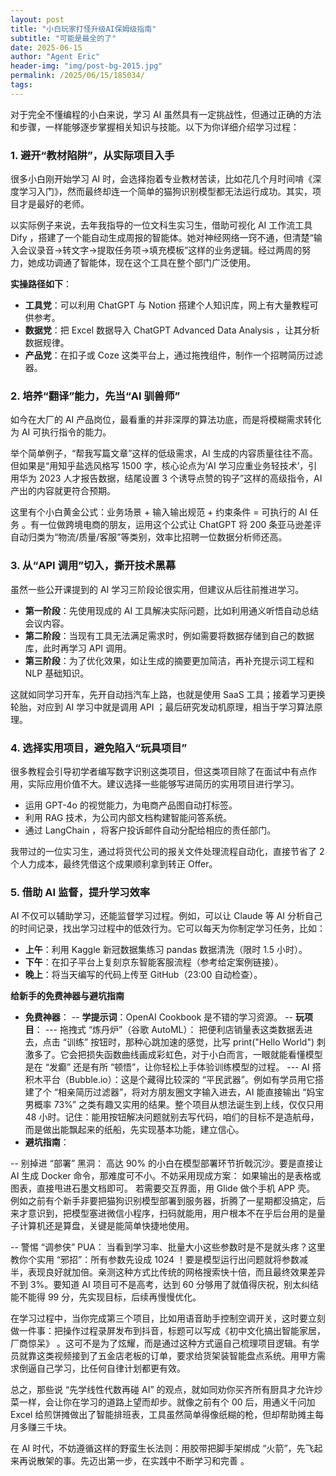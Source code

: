 ```yaml
---
layout: post
title: "小白玩家打怪升级AI保姆级指南"
subtitle: "可能是最全的了"
date: 2025-06-15
author: "Agent Eric"
header-img: "img/post-bg-2015.jpg"
permalink: /2025/06/15/185034/
tags: 
---
```

对于完全不懂编程的小白来说，学习 AI 虽然具有一定挑战性，但通过正确的方法和步骤，一样能够逐步掌握相关知识与技能。以下为你详细介绍学习过程：

###  1. 避开“教材陷阱”，从实际项目入手 
很多小白刚开始学习 AI 时，会选择抱着专业教材苦读，比如花几个月时间啃《深度学习入门》，然而最终却连一个简单的猫狗识别模型都无法运行成功。其实，项目才是最好的老师。 

以实际例子来说，去年我指导的一位文科生实习生，借助可视化 AI 工作流工具 Dify  ，搭建了一个能自动生成周报的智能体。她对神经网络一窍不通，但清楚“输入会议录音→转文字→提取任务项→填充模板”这样的业务逻辑。经过两周的努力，她成功调通了智能体，现在这个工具在整个部门广泛使用。 

**实操路径如下**： 

- **工具党**：可以利用 ChatGPT 与 Notion 搭建个人知识库，网上有大量教程可供参考。 
- **数据党**：把 Excel 数据导入 ChatGPT Advanced Data Analysis  ，让其分析数据规律。 
- **产品党**：在扣子或 Coze 这类平台上，通过拖拽组件，制作一个招聘简历过滤器。 

###  2. 培养“翻译”能力，先当“AI 驯兽师” 
如今在大厂的 AI 产品岗位，最看重的并非深厚的算法功底，而是将模糊需求转化为 AI 可执行指令的能力。 

举个简单例子，“帮我写篇文章”这样的低级需求，AI 生成的内容质量往往不高。但如果是“用知乎盐选风格写 1500 字，核心论点为‘AI 学习应重业务轻技术’，引用华为 2023 人才报告数据，结尾设置 3 个诱导点赞的钩子”这样的高级指令，AI 产出的内容就更符合预期。 

这里有个小白黄金公式：业务场景 + 输入输出规范 + 约束条件 = 可执行的 AI 任务 。有一位做跨境电商的朋友，运用这个公式让 ChatGPT 将 200 条亚马逊差评自动归类为“物流/质量/客服”等类别，效率比招聘一位数据分析师还高。 

###  3. 从“API 调用”切入，撕开技术黑幕 
虽然一些公开课提到的 AI 学习三阶段论很实用，但建议从后往前推进学习。 

- **第一阶段**：先使用现成的 AI 工具解决实际问题，比如利用通义听悟自动总结会议内容。 
- **第二阶段**：当现有工具无法满足需求时，例如需要将数据存储到自己的数据库，此时再学习 API 调用。 
- **第三阶段**：为了优化效果，如让生成的摘要更加简洁，再补充提示词工程和 NLP 基础知识。 

这就如同学习开车，先开自动挡汽车上路，也就是使用 SaaS 工具；接着学习更换轮胎，对应到 AI 学习中就是调用 API ；最后研究发动机原理，相当于学习算法原理。 

###  4. 选择实用项目，避免陷入“玩具项目” 
很多教程会引导初学者编写数字识别这类项目，但这类项目除了在面试中有点作用，实际应用价值不大。建议选择一些能够写进简历的实用项目进行学习。 

- 运用 GPT-4o 的视觉能力，为电商产品图自动打标签。 
- 利用 RAG 技术，为公司内部文档构建智能问答系统。 
- 通过 LangChain  ，将客户投诉邮件自动分配给相应的责任部门。 

我带过的一位实习生，通过将货代公司的报关文件处理流程自动化，直接节省了 2 个人力成本，最终凭借这个成果顺利拿到转正 Offer。 

###  5. 借助 AI 监督，提升学习效率 
AI 不仅可以辅助学习，还能监督学习过程。例如，可以让 Claude 等 AI 分析自己的时间记录，找出学习过程中的低效行为。它可以每天为你制定学习任务，比如： 

- **上午**：利用 Kaggle 新冠数据集练习 pandas 数据清洗（限时 1.5 小时）。 
- **下午**：在扣子平台上复刻京东智能客服流程（参考给定案例链接）。 
- **晚上**：将当天编写的代码上传至 GitHub（23:00 自动检查）。 

**给新手的免费神器与避坑指南** 

- **免费神器**：
-- **学提示词**：OpenAI Cookbook 是不错的学习资源。 
-- **玩项目**：
--- 拖拽式 “炼丹炉”（谷歌 AutoML）： 把便利店销量表这类数据丢进去，点击 “训练” 按钮时，那种心跳加速的感觉，比写 print("Hello World") 刺激多了。它会把损失函数曲线画成彩虹色，对于小白而言，一眼就能看懂模型是在 “发癫” 还是有所 “顿悟”，让你轻松上手体验训练模型的过程。
--- AI 搭积木平台（Bubble.io）：这是个藏得比较深的 “平民武器”。例如有学员用它搭建了个 “相亲简历过滤器”，将对方朋友圈文字输入进去，AI 能直接输出 “妈宝男概率 73%” 之类有趣又实用的结果。整个项目从想法诞生到上线，仅仅只用 48 小时。记住：能用按钮解决问题就别去写代码，咱们的目标不是造航母，而是做出能飘起来的纸船，先实现基本功能，建立信心。
- **避坑指南**：

-- 别掉进 “部署” 黑洞：
高达 90% 的小白在模型部署环节折戟沉沙。要是直接让 AI 生成 Docker 命令，那难度可不小。不妨采用现成方案：
如果输出的是表格或图表，直接甩进石墨文档即可。
若需要交互界面，用 Glide 做个手机 APP 壳。
例如之前有个新手非要把猫狗识别模型部署到服务器，折腾了一星期都没搞定，后来才意识到，把模型塞进微信小程序，扫码就能用，用户根本不在乎后台用的是量子计算机还是算盘，关键是能简单快捷地使用。

-- 警惕 “调参侠” PUA：
当看到学习率、批量大小这些参数时是不是就头疼？这里教你个实用 “邪招”：所有参数先设成 1024 ！要是模型运行出问题就将参数减半，表现良好就加倍。亲测这种方式比传统的网格搜索快十倍，而且最终效果差异不到 3%。要知道 AI 项目可不是高考，达到 60 分够用了就值得庆祝，别太纠结能不能得 99 分，先实现目标，后续再慢慢优化。

在学习过程中，当你完成第三个项目，比如用语音助手控制空调开关，这时要立刻做一件事：把操作过程录屏发布到抖音，标题可以写成《初中文化搞出智能家居，厂商惊呆》 。这可不是为了炫耀，而是通过这种方式逼自己梳理项目逻辑。有学员就靠这类视频接到了五金店老板的订单，要求给货架装智能盘点系统。用甲方需求倒逼自己学习，比任何自律计划都更有效。

总之，那些说 “先学线性代数再碰 AI” 的观点，就如同劝你买齐所有厨具才允许炒菜一样，会让你在学习的道路上望而却步。就像之前有个 00 后，用通义千问加 Excel 给煎饼摊做出了智能排班表，工具虽然简单得像纸糊的枪，但却帮助摊主每月多赚三千块。

在 AI 时代，不妨遵循这样的野蛮生长法则：用胶带把脚手架绑成 “火箭”，先飞起来再说散架的事。先迈出第一步，在实践中不断学习和完善 。